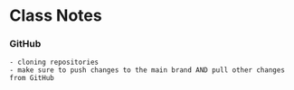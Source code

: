 # Class Notes

### GitHub
    - cloning repositories
    - make sure to push changes to the main brand AND pull other changes from GitHub